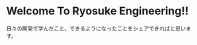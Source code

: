 # Welcome To Ryosuke Engineering!!
日々の開発で学んだこと、できるようになったことをシェアできればと思います。


<!-- Hello and welcome to this blog. Edit the `index.md` file to change this content. All pages on the blog, including this one, use [Markdown](https://guides.github.com/features/mastering-markdown/). You can include images:

![Image of fast.ai logo](images/logo.png)

## This is a title

And you can include links, like this [link to fast.ai](https://www.fast.ai). Posts will appear after this file. 

## これは新しいタイトルです
これは、**Wander**による、文章です。 -->
